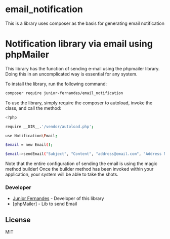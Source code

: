 # email_notification
This is a library uses composer as the basis for generating email notification


# Notification library via email using phpMailer

This library has the function of sending e-mail using the phpmailer library. Doing this in an uncomplicated way is essential for any system.

To install the library, run the following command:

``` sh
composer require junior-fernandes/email_notification
```

To use the library, simply require the composer to autoload, invoke the class, and call the method:

``` sh
<?php

require __DIR__.'/vendor/autoload.php';

use Notification\Email;

$email = new Email();

$email->sendEmail("Subject", "Content", "address@email.com", "Address Name");
```

Note that the entire configuration of sending the email is using the magic method builder! Once the builder method has been invoked within your application, your system will be able to take the shots.

### Developer
* [Junior Fernandes] - Developer of this library
* [phpMailer] - Lib to send Email

License
----

MIT

[//]: #
[Junior Fernandes]: <mailto: ademilsonjnr@gmail.com>